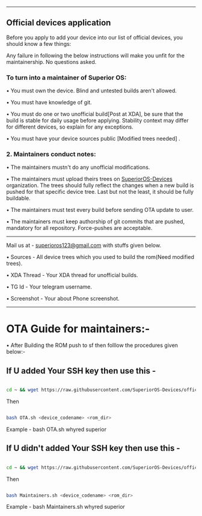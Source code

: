 ---------------------------------------------------------------------

## Official devices application

Before you apply to add your device into our list of official devices, you should know a few things:

Any failure in following the below instructions will make you unfit for the maintainership. No questions asked.

### To turn into a maintainer of Superior OS:

• You must own the device. Blind and untested builds aren't allowed.

• You must have knowledge of git.

• You must do one or two unofficial build[Post at XDA],  be sure that the build is stable for daily usage before applying. Stability context may differ for different devices, so explain for any exceptions.

• You must have your device sources public [Modified trees needed]  .


### 2. Maintainers conduct notes:

• The maintainers mustn't do any unofficial modifications.

• The maintainers must upload theirs trees on [SuperiorOS-Devices](https://github.com/SuperiorOS-Devices) organization. The trees should fully reflect the changes when a new build is pushed for that specific device tree. Last but not the least, it should be fully buildable.

• The maintainers must test every build before sending OTA update to user.

• The maintainers must keep authorship of git commits that are pushed, mandatory for all repository. Force-pushes are acceptable.

----------------------------------------------------------------------

Mail us at - superioros123@gmail.com with stuffs given below.

• Sources - All device trees which you used to build the rom(Need modified trees).

• XDA Thread - Your XDA thread for unofficial builds.

• TG Id - Your telegram username.

• Screenshot - Your about Phone screenshot.

-----------------------------------------------------------------------

OTA Guide for maintainers:-
======================

• After Building the ROM push to sf then folllow the procedures given below:-

If U added Your SSH key then use this -
-------------------------------------

```bash

cd ~ && wget https://raw.githubusercontent.com/SuperiorOS-Devices/official_devices/eleven/OTA.sh

```

Then

```bash

bash OTA.sh <device_codename> <rom_dir>

```

Example - bash OTA.sh whyred superior



If U didn't added Your SSH key then use this -
--------------------------------------------------------------------------------

```bash

cd ~ && wget https://raw.githubusercontent.com/SuperiorOS-Devices/official_devices/eleven/Maintainers.sh

```

Then

```bash

bash Maintainers.sh <device_codename> <rom_dir>

```

Example - bash Maintainers.sh whyred superior
